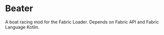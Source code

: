 # Beater

A boat racing mod for the Fabric Loader. Depends on Fabric API and Fabric Language Kotlin.